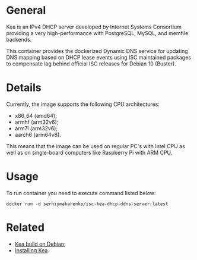 # General
Kea is an IPv4 DHCP server developed by Internet Systems Consortium providing a very high-performance with PostgreSQL, MySQL, and memfile backends. 

This container provides the dockerized Dynamic DNS service for updating DNS mapping based on DHCP lease events using ISC maintained packages to compensate lag behind official ISC releases for Debian 10 (Buster).

# Details
Currently, the image supports the following CPU architectures:
 - x86_64 (amd64);
 - armhf (arm32v6);
 - arm7l (arm32v6);
 - aarch6 (arm64v8).

This means that the image can be used on regular PC's with Intel CPU as well as on single-board computers like Raspberry Pi with ARM CPU.

# Usage
To run container you need to execute command listed below:
```
docker run -d serhiymakarenko/isc-kea-dhcp-ddns-server:latest
```

# Related
- [Kea build on Debian](https://kb.isc.org/docs/kea-build-on-debian);
- [Installing Kea](https://kb.isc.org/docs/installing-kea).
